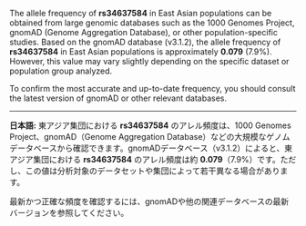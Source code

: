 The allele frequency of **rs34637584** in East Asian populations can be obtained from large genomic databases such as the 1000 Genomes Project, gnomAD (Genome Aggregation Database), or other population-specific studies. Based on the gnomAD database (v3.1.2), the allele frequency of **rs34637584** in East Asian populations is approximately **0.079** (7.9%). However, this value may vary slightly depending on the specific dataset or population group analyzed.

To confirm the most accurate and up-to-date frequency, you should consult the latest version of gnomAD or other relevant databases.

---

**日本語:**
東アジア集団における **rs34637584** のアレル頻度は、1000 Genomes Project、gnomAD（Genome Aggregation Database）などの大規模なゲノムデータベースから確認できます。gnomADデータベース（v3.1.2）によると、東アジア集団における **rs34637584** のアレル頻度は約 **0.079**（7.9%）です。ただし、この値は分析対象のデータセットや集団によって若干異なる場合があります。

最新かつ正確な頻度を確認するには、gnomADや他の関連データベースの最新バージョンを参照してください。